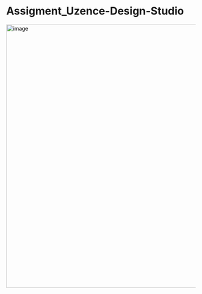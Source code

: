 ﻿# Assigment_Uzence-Design-Studio

<img width="572" height="701" alt="image" src="https://github.com/user-attachments/assets/12e595ec-e4aa-4135-98ee-487b8081f085" />
